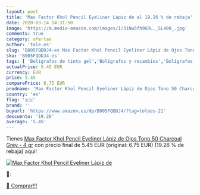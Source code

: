 ```yaml
---
layout: post
title: 'Max Factor Khol Pencil Eyeliner Lápiz de al 19.26 % de rebaja'
date: 2020-03-14 14:31:50
image: 'https://m.media-amazon.com/images/I/31Nw5fh9KRL._SL400_.jpg'
comments: true
category: ofertas
author: 'tole.es'
slug: 'B005FQDDJ4-es Max Factor Khol Pencil Eyeliner Lápiz de Ojos Tono 50...'
sku: 'B005FQDDJ4-es'
tags: [ 'Bolígrafos de tinta gel','Bolígrafos y recambios','Bolígrafos, lápices y útiles de escritura','Oficina y papelería','Recambios para bolígrafos y plumas','lápiz', ]
actualPrice: 5.45 EUR
currency: EUR
price: 5.45
comparePrice: 6.75 EUR
prodname: 'Max Factor Khol Pencil Eyeliner Lápiz de Ojos Tono 50 Charcoal Grey - 4 gr'
country: 'es'
flag: '🇪🇸'
brand: ''
buyurl: 'https://www.amazon.es/dp/B005FQDDJ4/?tag=tolees-21'
descuento: '19.26'
average: '5.45'
---
```


Tienes [Max Factor Khol Pencil Eyeliner Lápiz de Ojos Tono 50 Charcoal Grey - 4 gr](https://www.amazon.es/dp/B005FQDDJ4/?tag=tolees-21) con precio final de  5.45 EUR (original: 6.75 EUR) (19.26 %  de rebaja) aqui!

[![Max Factor Khol Pencil Eyeliner Lápiz de](https://m.media-amazon.com/images/I/31Nw5fh9KRL._SL400_.jpg)](https://www.amazon.es/dp/B005FQDDJ4/?tag=tolees-21)

🔎:


[🛒 Comprar!!!](https://www.amazon.es/dp/B005FQDDJ4/?tag=tolees-21)
